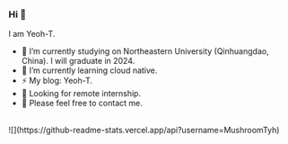 ### Hi  👋

I am Yeoh-T.

<!--
**MushroomTyh/MushroomTyh** is a ✨ _special_ ✨ repository because its `README.md` (this file) appears on your GitHub profile.

Here are some ideas to get you started:


-->

- 🔭 I’m currently studying on Northeastern University (Qinhuangdao, China). I will graduate in 2024.<br>
- 🌱 I’m currently learning cloud native.<br>
- ⚡ My blog: Yeoh-T.<br>
- 👀 Looking for remote internship.<br>
- 💬 Please feel free to contact me.<br>
<br>
![](https://github-readme-stats.vercel.app/api?username=MushroomTyh)
